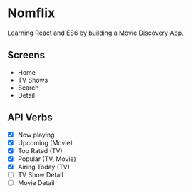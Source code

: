 # Nomflix

Learning React and ES6 by building a Movie Discovery App.

## Screens

- Home
- TV Shows
- Search
- Detail

## API Verbs

- [x] Now playing
- [x] Upcoming (Movie)
- [x] Top Rated (TV)
- [x] Popular (TV, Movie)
- [x] Airing Today (TV)
- [ ] TV Show Detail
- [ ] Movie Detail